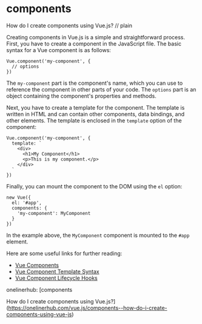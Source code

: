 # components

How do I create components using Vue.js?
// plain

Creating components in Vue.js is a simple and straightforward process. First, you have to create a component in the JavaScript file. The basic syntax for a Vue component is as follows:

```
Vue.component('my-component', {
  // options
})
```

The `my-component` part is the component's name, which you can use to reference the component in other parts of your code. The `options` part is an object containing the component's properties and methods.

Next, you have to create a template for the component. The template is written in HTML and can contain other components, data bindings, and other elements. The template is enclosed in the `template` option of the component:

```
Vue.component('my-component', {
  template: `
    <div>
      <h1>My Component</h1>
      <p>This is my component.</p>
    </div>
  `
})
```

Finally, you can mount the component to the DOM using the `el` option:

```
new Vue({
  el: '#app',
  components: {
    'my-component': MyComponent
  }
})
```

In the example above, the `MyComponent` component is mounted to the `#app` element.

Here are some useful links for further reading:

- [Vue Components](https://vuejs.org/v2/guide/components.html)
- [Vue Component Template Syntax](https://vuejs.org/v2/guide/syntax.html)
- [Vue Component Lifecycle Hooks](https://vuejs.org/v2/api/#Options-Lifecycle-Hooks)

onelinerhub: [components

How do I create components using Vue.js?](https://onelinerhub.com/vue.js/components--how-do-i-create-components-using-vue-js)